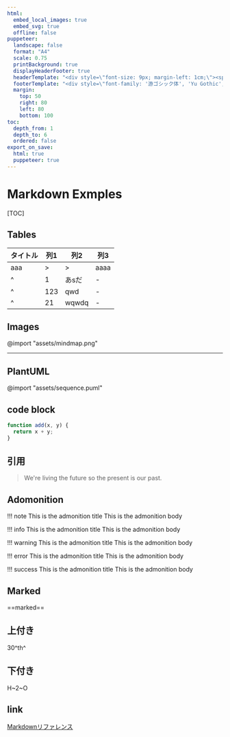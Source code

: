 ```yaml
---
html:
  embed_local_images: true
  embed_svg: true
  offline: false
puppeteer:
  landscape: false
  format: "A4"
  scale: 0.75
  printBackground: true
  displayHeaderFooter: true
  headerTemplate: "<div style=\"font-size: 9px; margin-left: 1cm;\"><span class='title'></span></div>"
  footerTemplate: "<div style=\"font-family: '游ゴシック体', 'Yu Gothic', YuGothic, 'ヒラギノ角ゴ Pro', 'Hiragino Kaku Gothic Pro', 'メイリオ', 'Meiryo', sans-serif; position: relative; border-top: 1px solid black; margin: 0.7cm; font-size: 9px; width: 100%;\"><div style=\"position: absolute; width: 100%; top: 0.2cm; text-align: center;\"><span>-- Copyright © 2022 xxxxxxxx Co.,Ltd. All Rights Reserved. --</span></div><div style=\"position: absolute; right: 0; top: 0.2cm;\"><span class='pageNumber'></span> / <span class='totalPages'></span></div></div>"
  margin:
    top: 50
    right: 80
    left: 80
    bottom: 100
toc:
  depth_from: 1
  depth_to: 6
  ordered: false
export_on_save:
  html: true
  puppeteer: true 
---
```

# Markdown Exmples
[TOC]

## Tables
| タイトル | 列1 | 列2   | 列3  |
| -------- | --- | ----- | ---- |
| aaa      | >   | >     | aaaa |
| ^        | 1   | あsだ | -    |
| ^        | 123 | qwd   | -    |
| ^        | 21  | wqwdq | -    |

## Images
@import "assets/mindmap.png"

---

## PlantUML
@import "assets/sequence.puml"

## code block
```javascript {.line-numbers}
function add(x, y) {
  return x + y;
}
```

## 引用
> We're living the future so
> the present is our past.
>

## Adomonition

!!! note This is the admonition title
    This is the admonition body

!!! info This is the admonition title
    This is the admonition body

!!! warning This is the admonition title
    This is the admonition body

!!! error This is the admonition title
    This is the admonition body

!!! success This is the admonition title
    This is the admonition body

## Marked
==marked==

## 上付き
30^th^

## 下付き
H~2~O

## link
[Markdownリファレンス](https://shd101wyy.github.io/markdown-preview-enhanced/#/ja-jp/markdown-basics?id=criticmarkup)